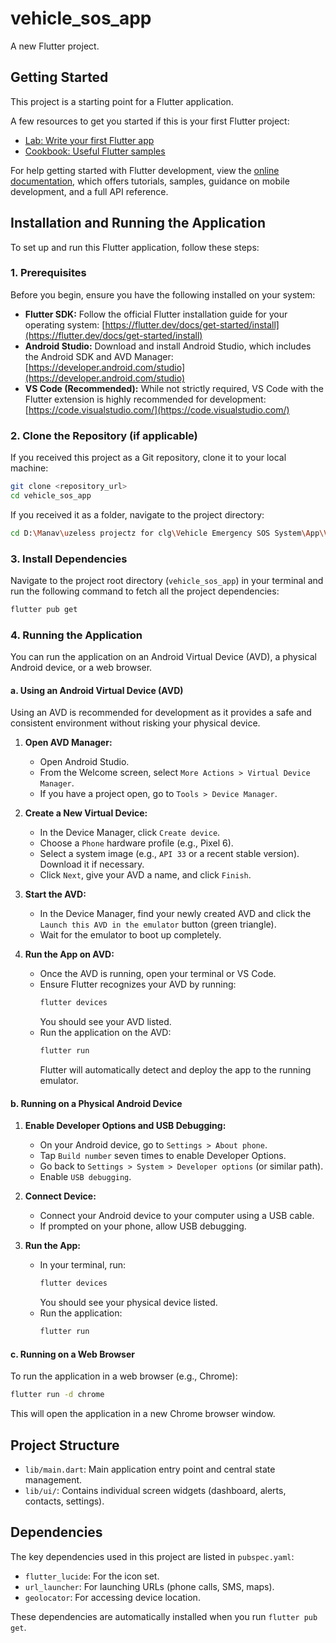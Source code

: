 # vehicle_sos_app

A new Flutter project.

## Getting Started

This project is a starting point for a Flutter application.

A few resources to get you started if this is your first Flutter project:

- [Lab: Write your first Flutter app](https://docs.flutter.dev/get-started/codelab)
- [Cookbook: Useful Flutter samples](https://docs.flutter.dev/cookbook)

For help getting started with Flutter development, view the
[online documentation](https://docs.flutter.dev/), which offers tutorials,
samples, guidance on mobile development, and a full API reference.

## Installation and Running the Application

To set up and run this Flutter application, follow these steps:

### 1. Prerequisites

Before you begin, ensure you have the following installed on your system:

*   **Flutter SDK:** Follow the official Flutter installation guide for your operating system: [https://flutter.dev/docs/get-started/install](https://flutter.dev/docs/get-started/install)
*   **Android Studio:** Download and install Android Studio, which includes the Android SDK and AVD Manager: [https://developer.android.com/studio](https://developer.android.com/studio)
*   **VS Code (Recommended):** While not strictly required, VS Code with the Flutter extension is highly recommended for development: [https://code.visualstudio.com/](https://code.visualstudio.com/)

### 2. Clone the Repository (if applicable)

If you received this project as a Git repository, clone it to your local machine:

```bash
git clone <repository_url>
cd vehicle_sos_app
```

If you received it as a folder, navigate to the project directory:

```bash
cd D:\Manav\uzeless projectz for clg\Vehicle Emergency SOS System\App\V1\vehicle_sos_app
```

### 3. Install Dependencies

Navigate to the project root directory (`vehicle_sos_app`) in your terminal and run the following command to fetch all the project dependencies:

```bash
flutter pub get
```

### 4. Running the Application

You can run the application on an Android Virtual Device (AVD), a physical Android device, or a web browser.

#### a. Using an Android Virtual Device (AVD)

Using an AVD is recommended for development as it provides a safe and consistent environment without risking your physical device.

1.  **Open AVD Manager:**
    *   Open Android Studio.
    *   From the Welcome screen, select `More Actions > Virtual Device Manager`.
    *   If you have a project open, go to `Tools > Device Manager`.

2.  **Create a New Virtual Device:**
    *   In the Device Manager, click `Create device`.
    *   Choose a `Phone` hardware profile (e.g., Pixel 6).
    *   Select a system image (e.g., `API 33` or a recent stable version). Download it if necessary.
    *   Click `Next`, give your AVD a name, and click `Finish`.

3.  **Start the AVD:**
    *   In the Device Manager, find your newly created AVD and click the `Launch this AVD in the emulator` button (green triangle).
    *   Wait for the emulator to boot up completely.

4.  **Run the App on AVD:**
    *   Once the AVD is running, open your terminal or VS Code.
    *   Ensure Flutter recognizes your AVD by running:
        ```bash
        flutter devices
        ```
        You should see your AVD listed.
    *   Run the application on the AVD:
        ```bash
        flutter run
        ```
        Flutter will automatically detect and deploy the app to the running emulator.

#### b. Running on a Physical Android Device

1.  **Enable Developer Options and USB Debugging:**
    *   On your Android device, go to `Settings > About phone`.
    *   Tap `Build number` seven times to enable Developer Options.
    *   Go back to `Settings > System > Developer options` (or similar path).
    *   Enable `USB debugging`.

2.  **Connect Device:**
    *   Connect your Android device to your computer using a USB cable.
    *   If prompted on your phone, allow USB debugging.

3.  **Run the App:**
    *   In your terminal, run:
        ```bash
        flutter devices
        ```
        You should see your physical device listed.
    *   Run the application:
        ```bash
        flutter run
        ```

#### c. Running on a Web Browser

To run the application in a web browser (e.g., Chrome):

```bash
flutter run -d chrome
```

This will open the application in a new Chrome browser window.

## Project Structure

*   `lib/main.dart`: Main application entry point and central state management.
*   `lib/ui/`: Contains individual screen widgets (dashboard, alerts, contacts, settings).

## Dependencies

The key dependencies used in this project are listed in `pubspec.yaml`:

*   `flutter_lucide`: For the icon set.
*   `url_launcher`: For launching URLs (phone calls, SMS, maps).
*   `geolocator`: For accessing device location.

These dependencies are automatically installed when you run `flutter pub get`.